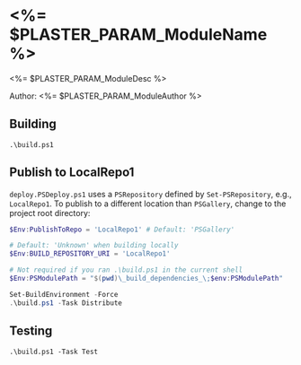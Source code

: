 # <%= $PLASTER_PARAM_ModuleName %>

<%= $PLASTER_PARAM_ModuleDesc %>

Author: <%= $PLASTER_PARAM_ModuleAuthor %>

## Building

`.\build.ps1`

## Publish to LocalRepo1

`deploy.PSDeploy.ps1` uses a `PSRepository` defined by `Set-PSRepository`, e.g.,
`LocalRepo1`. To publish to a different location than `PSGallery`, change to
the project root directory:

``` powershell
$Env:PublishToRepo = 'LocalRepo1' # Default: 'PSGallery'

# Default: 'Unknown' when building locally
$Env:BUILD_REPOSITORY_URI = 'LocalRepo1'

# Not required if you ran .\build.ps1 in the current shell
$Env:PSModulePath = "$(pwd)\_build_dependencies_\;$env:PSModulePath"

Set-BuildEnvironment -Force
.\build.ps1 -Task Distribute
```

## Testing

`.\build.ps1 -Task Test`

